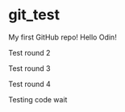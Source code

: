 # git_test
My first GitHub repo!
Hello Odin!

Test round 2

Test round 3

Test round 4

Testing code wait
